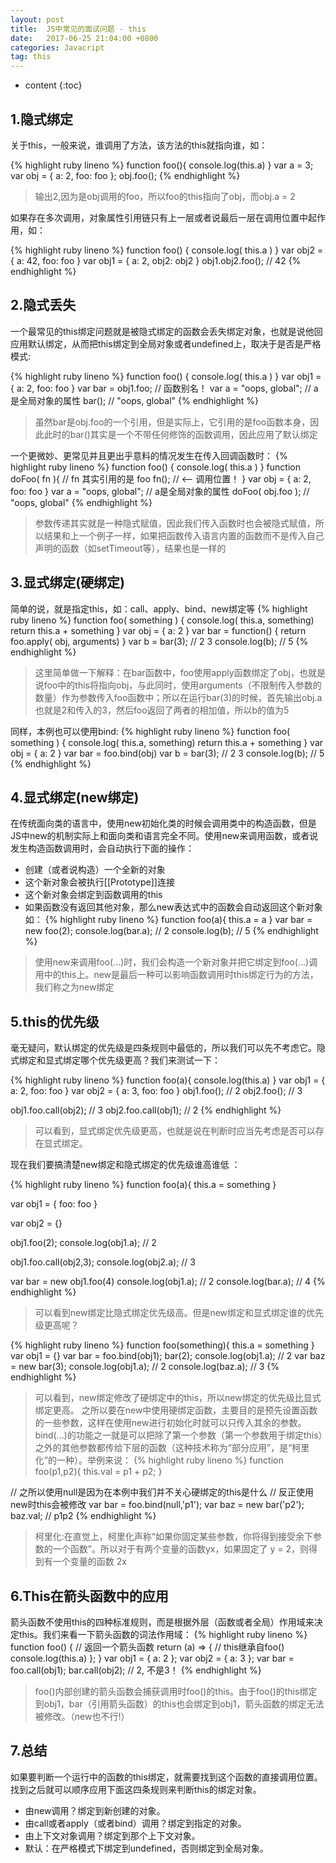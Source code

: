 ```yaml
---
layout: post
title:  JS中常见的面试问题 - this
date:   2017-06-25 21:04:00 +0800
categories: Javacript
tag: this
---
```


* content
{:toc}

1.隐式绑定
------------------------------------
 关于this，一般来说，谁调用了方法，该方法的this就指向谁，如：

{% highlight ruby lineno %}
function foo(){
    console.log(this.a)
}
var a = 3;
var obj = {
    a: 2,
    foo: foo
};
obj.foo(); 
{% endhighlight %}

>输出2,因为是obj调用的foo，所以foo的this指向了obj，而obj.a = 2

 如果存在多次调用，对象属性引用链只有上一层或者说最后一层在调用位置中起作用，如：

{% highlight ruby lineno %}
function foo() {
    console.log( this.a )
}
var obj2 = { 
    a: 42,
    foo: foo
}
var obj1 = {
    a: 2,
    obj2: obj2
}
obj1.obj2.foo(); // 42
{% endhighlight %}

2.隐式丢失
------------------------------------
一个最常见的this绑定问题就是被隐式绑定的函数会丢失绑定对象，也就是说他回应用默认绑定，从而把this绑定到全局对象或者undefined上，取决于是否是严格模式:

{% highlight ruby lineno %}
function foo() {
    console.log( this.a )
}
var obj1 = {
    a: 2,
    foo: foo
}
var bar = obj1.foo; // 函数别名！
var a = "oops, global"; // a是全局对象的属性
bar(); // "oops, global"
{% endhighlight %}
> 虽然bar是obj.foo的一个引用，但是实际上，它引用的是foo函数本身，因此此时的bar()其实是一个不带任何修饰的函数调用，因此应用了默认绑定

一个更微妙、更常见并且更出乎意料的情况发生在传入回调函数时：
{% highlight ruby lineno %}
function foo() {
    console.log( this.a )
}
function doFoo( fn ){
    // fn 其实引用的是 foo
    fn(); // <-- 调用位置！
}
var obj = {
    a: 2,
    foo: foo
}
var a = "oops, global"; // a是全局对象的属性
doFoo( obj.foo ); // "oops, global"
{% endhighlight %}
>参数传递其实就是一种隐式赋值，因此我们传入函数时也会被隐式赋值，所以结果和上一个例子一样，如果把函数传入语言内置的函数而不是传入自己声明的函数（如setTimeout等），结果也是一样的

3.显式绑定(硬绑定)
------------------------------------
简单的说，就是指定this，如：call、apply、bind、new绑定等
{% highlight ruby lineno %}
function foo( something ) {
    console.log( this.a, something)
    return this.a + something
}
var obj = {
    a: 2
}
var bar = function() {
    return foo.apply( obj, arguments)
}
var b = bar(3); // 2 3
console.log(b); // 5
{% endhighlight %}
>这里简单做一下解释：在bar函数中，foo使用apply函数绑定了obj，也就是说foo中的this将指向obj，与此同时，使用arguments（不限制传入参数的数量）作为参数传入foo函数中；所以在运行bar(3)的时候，首先输出obj.a也就是2和传入的3，然后foo返回了两者的相加值，所以b的值为5

同样，本例也可以使用bind:
{% highlight ruby lineno %}
function foo( something ) {
    console.log( this.a, something)
    return this.a + something
}
var obj = {
    a: 2
}
var bar = foo.bind(obj)
var b = bar(3); // 2 3
console.log(b); // 5
{% endhighlight %}


4.显式绑定(new绑定)
------------------------------------
在传统面向类的语言中，使用new初始化类的时候会调用类中的构造函数，但是JS中new的机制实际上和面向类和语言完全不同。使用new来调用函数，或者说发生构造函数调用时，会自动执行下面的操作：
+ 创建（或者说构造）一个全新的对象
+ 这个新对象会被执行[[Prototype]]连接
+ 这个新对象会绑定到函数调用的this
+ 如果函数没有返回其他对象，那么new表达式中的函数会自动返回这个新对象如：
{% highlight ruby lineno %}
function foo(a){
    this.a = a
}
var bar = new foo(2);
console.log(bar.a); // 2
console.log(b); // 5
{% endhighlight %}
>使用new来调用foo(...)时，我们会构造一个新对象并把它绑定到foo(...)调用中的this上。new是最后一种可以影响函数调用时this绑定行为的方法，我们称之为new绑定

5.this的优先级
------------------------------------
毫无疑问，默认绑定的优先级是四条规则中最低的，所以我们可以先不考虑它。隐式绑定和显式绑定哪个优先级更高？我们来测试一下：

{% highlight ruby lineno %}
function foo(a){
    console.log(this.a)
}
var obj1 = {
    a: 2,
    foo: foo
}
var obj2 = {
    a: 3,
    foo: foo
}
obj1.foo(); // 2
obj2.foo(); // 3

obj1.foo.call(obj2); // 3
obj2.foo.call(obj1); // 2
{% endhighlight %}

>可以看到，显式绑定优先级更高，也就是说在判断时应当先考虑是否可以存在显式绑定。

现在我们要搞清楚new绑定和隐式绑定的优先级谁高谁低 ：

{% highlight ruby lineno %}
function foo(a){
    this.a = something
}

var obj1 = {
    foo: foo
}

var obj2 = {}

obj1.foo(2); 
console.log(obj1.a); // 2

obj1.foo.call(obj2,3);
console.log(obj2.a); // 3

var bar = new obj1.foo(4)
console.log(obj1.a); // 2
console.log(bar.a); // 4
{% endhighlight %}

>可以看到new绑定比隐式绑定优先级高。但是new绑定和显式绑定谁的优先级更高呢？

{% highlight ruby lineno %}
function foo(something){
    this.a = something
}
var obj1 = {}
var bar = foo.bind(obj1);
bar(2);
console.log(obj1.a); // 2
var baz = new bar(3);
console.log(obj1.a); // 2
console.log(baz.a); // 3
{% endhighlight %}
>可以看到，new绑定修改了硬绑定中的this，所以new绑定的优先级比显式绑定更高。
之所以要在new中使用硬绑定函数，主要目的是预先设置函数的一些参数，这样在使用new进行初始化时就可以只传入其余的参数。bind(...)的功能之一就是可以把除了第一个参数（第一个参数用于绑定this）之外的其他参数都传给下层的函数（这种技术称为“部分应用”，是“柯里化”的一种）。举例来说：
{% highlight ruby lineno %}
function foo(p1,p2){
    this.val = p1 + p2;
}

// 之所以使用null是因为在本例中我们并不关心硬绑定的this是什么
// 反正使用new时this会被修改
var bar = foo.bind(null,'p1');
var baz = new bar('p2');
baz.val; // p1p2
{% endhighlight %}

>柯里化:在直觉上，柯里化声称“如果你固定某些参数，你将得到接受余下参数的一个函数”。所以对于有两个变量的函数yx，如果固定了 y = 2，则得到有一个变量的函数 2x


6.This在箭头函数中的应用
------------------------------------
箭头函数不使用this的四种标准规则，而是根据外层（函数或者全局）作用域来决定this。我们来看一下箭头函数的词法作用域：
{% highlight ruby lineno %}
function foo() {
    // 返回一个箭头函数
    return (a) => {
        // this继承自foo()
        console.log(this.a)
    };
}
var obj1 = {
    a: 2
};
var obj2 = {
    a: 3
};
var bar = foo.call(obj1);
bar.call(obj2); // 2, 不是3！
{% endhighlight %}

>foo()内部创建的箭头函数会捕获调用时foo()的this。由于foo()的this绑定到obj1，bar（引用箭头函数）的this也会绑定到obj1，箭头函数的绑定无法被修改。（new也不行!）

7.总结
------------------------------------
如果要判断一个运行中的函数的this绑定，就需要找到这个函数的直接调用位置。找到之后就可以顺序应用下面这四条规则来判断this的绑定对象。
+ 由new调用？绑定到新创建的对象。
+ 由call或者apply（或者bind）调用？绑定到指定的对象。
+ 由上下文对象调用？绑定到那个上下文对象。
+ 默认：在严格模式下绑定到undefined，否则绑定到全局对象。